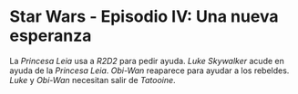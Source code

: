 # Star Wars - Episodio IV: Una nueva esperanza

La *Princesa Leia* usa a *R2D2* para pedir ayuda.
*Luke Skywalker* acude en ayuda de la *Princesa Leia*.
*Obi-Wan* reaparece para ayudar a los rebeldes.
*Luke* y *Obi-Wan* necesitan salir de *Tatooine*.
